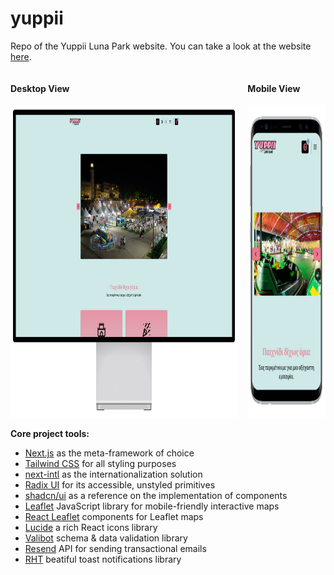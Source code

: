 # yuppii

Repo of the Yuppii Luna Park website.
You can take a look at the website [here](https://yuppii.gr).

<div style="display: flex; gap: 1rem; align-items: flex-start;">
  <div>
    <h4>Desktop View</h4>
    <img src="public/desktop-readme.png" alt="Desktop View" style="height: 500px;" />
  </div>
  <div>
    <h4>Mobile View</h4>
    <img src="public/mobile-readme.png" alt="Mobile View" style="height: 500px;" />
  </div>
</div>

**Core project tools:**

- [Next.js](https://nextjs.org/) as the meta-framework of choice
- [Tailwind CSS](https://tailwindcss.com/) for all styling purposes
- [next-intl](https://next-intl-docs.vercel.app/) as the internationalization solution
- [Radix UI](https://www.radix-ui.com/primitives) for its accessible, unstyled primitives
- [shadcn/ui](https://ui.shadcn.com/) as a reference on the implementation of components
- [Leaflet](https://leafletjs.com/) JavaScript library for mobile-friendly interactive maps
- [React Leaflet](https://react-leaflet.js.org/) components for Leaflet maps
- [Lucide](https://lucide.dev/) a rich React icons library
- [Valibot](https://valibot.dev/) schema & data validation library
- [Resend](https://resend.com/home) API for sending transactional emails
- [RHT](https://react-hot-toast.com/) beatiful toast notifications library
